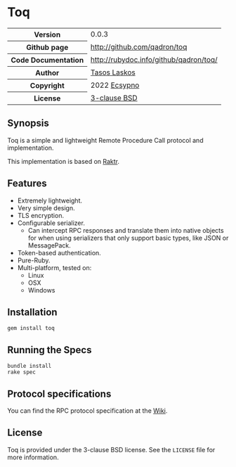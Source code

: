 # Toq

<table>
    <tr>
        <th>Version</th>
        <td>0.0.3</td>
    </tr>
    <tr>
        <th>Github page</th>
        <td><a href="http://github.com/qadron/toq">http://github.com/qadron/toq</a></td>
     </tr>
    <tr>
        <th>Code Documentation</th>
        <td><a href="http://rubydoc.info/github/qadron/toq/">http://rubydoc.info/github/qadron/toq/</a></td>
    </tr>
    <tr>
       <th>Author</th>
       <td><a href="mailto:tasos.laskos@gmail.com">Tasos Laskos</a></td>
    </tr>
    <tr>
        <th>Copyright</th>
        <td>2022 <a href="https://ecsypno.com">Ecsypno</a></td>
    </tr>
    <tr>
        <th>License</th>
        <td><a href="file.LICENSE.html">3-clause BSD</a></td>
    </tr>
</table>

## Synopsis

Toq is a simple and lightweight Remote Procedure Call protocol and implementation.

This implementation is based on [Raktr](https://github.com/qadron/raktr).

## Features

 - Extremely lightweight.
 - Very simple design.
 - TLS encryption.
 - Configurable serializer.
    - Can intercept RPC responses and translate them into native objects for
        when using serializers that only support basic types, like JSON or MessagePack.
 - Token-based authentication.
 - Pure-Ruby.
 - Multi-platform, tested on:
    - Linux
    - OSX
    - Windows

## Installation

    gem install toq

## Running the Specs

    bundle install
    rake spec

## Protocol specifications

You can find the RPC protocol specification at the
[Wiki](https://github.com/Arachni/arachni-rpc/wiki).

## License

Toq is provided under the 3-clause BSD license.
See the `LICENSE` file for more information.
